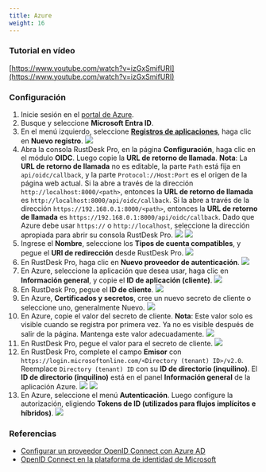 ```yaml
---
title: Azure
weight: 16
---
```


### Tutorial en vídeo

[https://www.youtube.com/watch?v=izGxSmifURI](https://www.youtube.com/watch?v=izGxSmifURI)

### Configuración

1. Inicie sesión en el [portal de Azure](https://portal.azure.com).
2. Busque y seleccione **Microsoft Entra ID**.
3. En el menú izquierdo, seleccione [**Registros de aplicaciones**](https://portal.azure.com/#view/Microsoft_AAD_IAM/ActiveDirectoryMenuBlade/~/RegisteredApps), haga clic en **Nuevo registro**.
![](/docs/en/self-host/rustdesk-server-pro/oidc/azure/images/1-Azure-NewRegistration.png)
4. Abra la consola RustDesk Pro, en la página **Configuración**, haga clic en el módulo **OIDC**. Luego copie la **URL de retorno de llamada**. **Nota**: La **URL de retorno de llamada** no es editable, la parte `Path` está fija en `api/oidc/callback`, y la parte `Protocol://Host:Port` es el origen de la página web actual. Si la abre a través de la dirección `http://localhost:8000/<path>`, entonces la **URL de retorno de llamada** es `http://localhost:8000/api/oidc/callback`. Si la abre a través de la dirección `https://192.168.0.1:8000/<path>`, entonces la **URL de retorno de llamada** es `https://192.168.0.1:8000/api/oidc/callback`. Dado que Azure debe usar `https://` o `http://localhost`, seleccione la dirección apropiada para abrir su consola RustDesk Pro.
![](/docs/en/self-host/rustdesk-server-pro/oidc/azure/images/12-RustDesk-Callback.png)
![](/docs/en/self-host/rustdesk-server-pro/oidc/azure/images/2-Azure-Register-RecirectURIs-Restrictions.png)
5. Ingrese el **Nombre**, seleccione los **Tipos de cuenta compatibles**, y pegue el **URI de redirección** desde RustDesk Pro.
![](/docs/en/self-host/rustdesk-server-pro/oidc/azure/images/2-Azure-Register.png)
6. En RustDesk Pro, haga clic en **Nuevo proveedor de autenticación**.
![](/docs/en/self-host/rustdesk-server-pro/oidc/azure/images/3-RustDesk-NewAuthProvider.png)
7. En Azure, seleccione la aplicación que desea usar, haga clic en **Información general**, y copie el **ID de aplicación (cliente)**.
![](/docs/en/self-host/rustdesk-server-pro/oidc/azure/images/4-Azure-ClientID.png)
8. En RustDesk Pro, pegue el **ID de cliente**.
![](/docs/en/self-host/rustdesk-server-pro/oidc/azure/images/5-RustDesk-ClientID.png)
9. En Azure, **Certificados y secretos**, cree un nuevo secreto de cliente o seleccione uno, generalmente Nuevo.
![](/docs/en/self-host/rustdesk-server-pro/oidc/azure/images/6-Azure-NewOrSelectClientSecret.png)
10. En Azure, copie el valor del secreto de cliente. **Nota**: Este valor solo es visible cuando se registra por primera vez. Ya no es visible después de salir de la página. Mantenga este valor adecuadamente.
![](/docs/en/self-host/rustdesk-server-pro/oidc/azure/images/7-Azure-CopySecretValue.png)
11. En RustDesk Pro, pegue el valor para el secreto de cliente.
![](/docs/en/self-host/rustdesk-server-pro/oidc/azure/images/8-RustDesk-FillClientSecret.png)
12. En RustDesk Pro, complete el campo **Emisor** con `https://login.microsoftonline.com/<Directory (tenant) ID>/v2.0`. Reemplace `Directory (tenant) ID` con su **ID de directorio (inquilino)**. El **ID de directorio (inquilino)** está en el panel **Información general** de la aplicación Azure.
![](/docs/en/self-host/rustdesk-server-pro/oidc/azure/images/9-RustDesk-Issuer.png)
![](/docs/en/self-host/rustdesk-server-pro/oidc/azure/images/10-Azure-TenantID.png)
13. En Azure, seleccione el menú **Autenticación**. Luego configure la autorización, eligiendo **Tokens de ID (utilizados para flujos implícitos e híbridos)**.
![](/docs/en/self-host/rustdesk-server-pro/oidc/azure/images/11-Azure-Auth.png)

### Referencias

- [Configurar un proveedor OpenID Connect con Azure AD](https://learn.microsoft.com/en-us/power-pages/security/authentication/openid-settings)
- [OpenID Connect en la plataforma de identidad de Microsoft](https://learn.microsoft.com/en-us/azure/active-directory/develop/v2-protocols-oidc)